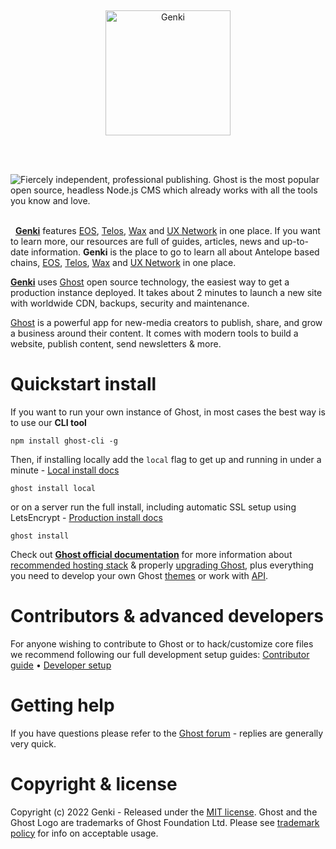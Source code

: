 &nbsp;
<p align="center">
    <img src="https://user-images.githubusercontent.com/118148262/205803027-fbf88284-7724-488f-bbb7-7a1aefa15333.png" alt="Genki" width="200px">
</p>
&nbsp;


&nbsp;
<img src="https://user-images.githubusercontent.com/353959/169805900-66be5b89-0859-4816-8da9-528ed7534704.png" alt="Fiercely independent, professional publishing. Ghost is the most popular open source, headless Node.js CMS which already works with all the tools you know and love." />
&nbsp;


&nbsp;
**[Genki](https://blog.genki.site/)** features [EOS](https://eosnetwork.com/), [Telos](https://www.telos.net/), [Wax](https://www.wax.io/) and [UX Network](https://uxnetwork.io/) in one place. If you want to learn more, our resources are full of guides, articles, news and up-to-date information. **Genki** is the place to go to learn all about Antelope based chains, [EOS](https://eosnetwork.com/), [Telos](https://www.telos.net/), [Wax](https://www.wax.io/) and [UX Network](https://uxnetwork.io/) in one place.

**[Genki](https://blog.genki.site/)** uses [Ghost](https://ghost.org/) open source technology, the easiest way to get a production instance deployed. It takes about 2 minutes to launch a new site with worldwide CDN, backups, security and maintenance.

[Ghost](https://ghost.org/) is a powerful app for new-media creators to publish, share, and grow a business around their content. It comes with modern tools to build a website, publish content, send newsletters & more.
&nbsp;

# Quickstart install

If you want to run your own instance of Ghost, in most cases the best way is to use our **CLI tool**

```
npm install ghost-cli -g
```

Then, if installing locally add the `local` flag to get up and running in under a minute - [Local install docs](https://ghost.org/docs/install/local/)

```
ghost install local
```

or on a server run the full install, including automatic SSL setup using LetsEncrypt - [Production install docs](https://ghost.org/docs/install/ubuntu/)

```
ghost install
```

Check out **[Ghost official documentation](https://ghost.org/docs/)** for more information about [recommended hosting stack](https://ghost.org/docs/hosting/) & properly [upgrading Ghost](https://ghost.org/docs/update/), plus everything you need to develop your own Ghost [themes](https://ghost.org/docs/themes/) or work with [API](https://ghost.org/docs/content-api/).

# Contributors & advanced developers

For anyone wishing to contribute to Ghost or to hack/customize core files we recommend following our full development setup guides: [Contributor guide](https://ghost.org/docs/contributing/) • [Developer setup](https://ghost.org/docs/install/source/)

# Getting help

If you have questions please refer to the [Ghost forum](https://forum.ghost.org/) - replies are generally very quick.

# Copyright & license

Copyright (c) 2022 Genki - Released under the [MIT license](https://github.com/genkimedia/ghost/blob/main/LICENSE). Ghost and the Ghost Logo are trademarks of Ghost Foundation Ltd. Please see [trademark policy](https://ghost.org/trademark/) for info on acceptable usage.
